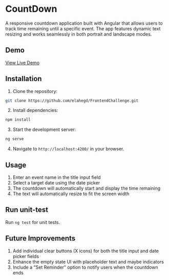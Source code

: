# CountDown

A responsive countdown application built with Angular that allows users to track time remaining until a specific event. The app features dynamic text resizing and works seamlessly in both portrait and landscape modes.

## Demo

[View Live Demo](https://challenge-countdown.netlify.app)

## Installation

1. Clone the repository:
```bash
git clone https://github.com/elahegd/FrontendChallenge.git
```

2. Install dependencies:
```bash
npm install
```

3. Start the development server:
```bash
ng serve
```

4. Navigate to `http://localhost:4200/` in your browser.

## Usage

1. Enter an event name in the title input field
2. Select a target date using the date picker
3. The countdown will automatically start and display the time remaining
4. The text will automatically resize to fit the screen width

## Run unit-test

Run `ng test` for unit tests.

## Future Improvements

1. Add individual clear buttons (X icons) for both the title input and date picker fields
2. Enhance the empty state UI with placeholder text and maybe indicators
3. Include a "Set Reminder" option to notify users when the countdown ends



